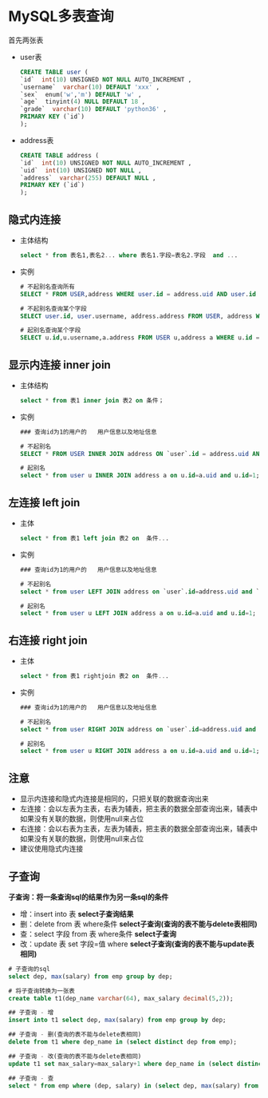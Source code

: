 # MySQL多表查询

首先两张表

+ user表

  ```sql
  CREATE TABLE user (
  `id`  int(10) UNSIGNED NOT NULL AUTO_INCREMENT ,
  `username`  varchar(10) DEFAULT 'xxx' ,
  `sex`  enum('w','m') DEFAULT 'w' ,
  `age`  tinyint(4) NULL DEFAULT 18 ,
  `grade`  varchar(10) DEFAULT 'python36' ,
  PRIMARY KEY (`id`)
  );
  ```

+ address表

  ```sql
  CREATE TABLE address (
  `id`  int(10) UNSIGNED NOT NULL AUTO_INCREMENT ,
  `uid`  int(10) UNSIGNED NOT NULL ,
  `address`  varchar(255) DEFAULT NULL ,
  PRIMARY KEY (`id`)
  );
  ```

## 隐式内连接

+ 主体结构

  ```sql
  select * from 表名1,表名2... where 表名1.字段=表名2.字段  and ...
  ```

+ 实例

  ```sql
  # 不起别名查询所有
  SELECT * FROM USER,address WHERE user.id = address.uid AND user.id = 1;
  
  # 不起别名查询某个字段
  SELECT user.id, user.username, address.address FROM USER, address WHERE user.id = address.uid AND user.id = 1;
  
  # 起别名查询某个字段
  SELECT u.id,u.username,a.address FROM USER u,address a WHERE u.id = a.uid AND u.id = 1;
  ```


## 显示内连接  inner join

+ 主体结构

  ```sql
  select * from 表1 inner join 表2 on 条件；
  ```

- 实例

  ```sql
  ### 查询id为1的用户的   用户信息以及地址信息
  
  # 不起别名
  SELECT * FROM USER INNER JOIN address ON `user`.id = address.uid AND `user`.id = 1;
  
  # 起别名
  select * from user u INNER JOIN address a on u.id=a.uid and u.id=1;
  ```

## 左连接  left join

+ 主体

  ```sql
  select * from 表1 left join 表2 on  条件...
  ```

+ 实例

  ```sql
  ### 查询id为1的用户的   用户信息以及地址信息
  
  # 不起别名
  select * from user LEFT JOIN address on `user`.id=address.uid and `user`.id=1;
  
  # 起别名
  select * from user u LEFT JOIN address a on u.id=a.uid and u.id=1;
  ```

  

## 右连接  right join

+ 主体

  ```sql
  select * from 表1 rightjoin 表2 on  条件...
  ```

+ 实例

  ```sql
  ### 查询id为1的用户的   用户信息以及地址信息
  
  # 不起别名
  select * from user RIGHT JOIN address on `user`.id=address.uid and `user`.id=1;
  
  # 起别名
  select * from user u RIGHT JOIN address a on u.id=a.uid and u.id=1;
  ```

## 注意

+ 显示内连接和隐式内连接是相同的，只把关联的数据查询出来
+ 左连接：会以左表为主表，右表为辅表，把主表的数据全部查询出来，辅表中如果没有关联的数据，则使用null来占位
+ 右连接：会以右表为主表，左表为辅表，把主表的数据全部查询出来，辅表中如果没有关联的数据，则使用null来占位
+ 建议使用隐式内连接

## 子查询

**子查询：将一条查询sql的结果作为另一条sql的条件**

- 增：insert into 表 **select子查询结果**
- 删：delete from 表 where条件 **select子查询(查询的表不能与delete表相同)**
- 查：select 字段 from 表 where条件 **select子查询**
- 改：update 表 set 字段=值 where **select子查询(查询的表不能与update表相同)**

```sql
# 子查询的sql
select dep, max(salary) from emp group by dep;

# 将子查询转换为一张表
create table t1(dep_name varchar(64), max_salary decimal(5,2));

## 子查询 - 增
insert into t1 select dep, max(salary) from emp group by dep;

## 子查询 - 删(查询的表不能与delete表相同)
delete from t1 where dep_name in (select distinct dep from emp);

## 子查询 - 改(查询的表不能与delete表相同)
update t1 set max_salary=max_salary+1 where dep_name in (select distinct dep from emp);

## 子查询 - 查
select * from emp where (dep, salary) in (select dep, max(salary) from emp group by dep);
```